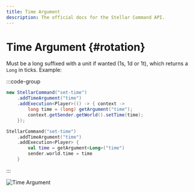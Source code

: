 ```yaml
---
title: Time Argument
description: The official docs for the Stellar Command API.
---
```


# Time Argument {#rotation}

Must be a long suffixed with a unit if wanted (1s, 1d or 1t), which returns a `Long` in ticks. Example:

:::code-group
```Java
new StellarCommand("set-time")
    .addTimeArgument("time")
    .addExecution<Player>(() -> { context ->
        long time = (long) getArgument("time");
        context.getSender.getWorld().setTime(time);
    });
```
```Kotlin
StellarCommand("set-time")
    .addTimeArgument("time")
    .addExecution<Player> {
        val time = getArgument<Long>("time")
        sender.world.time = time
    }
```
:::

![Time Argument](https://cdn.lutto.dev/stellar/gifs/math/time.gif)